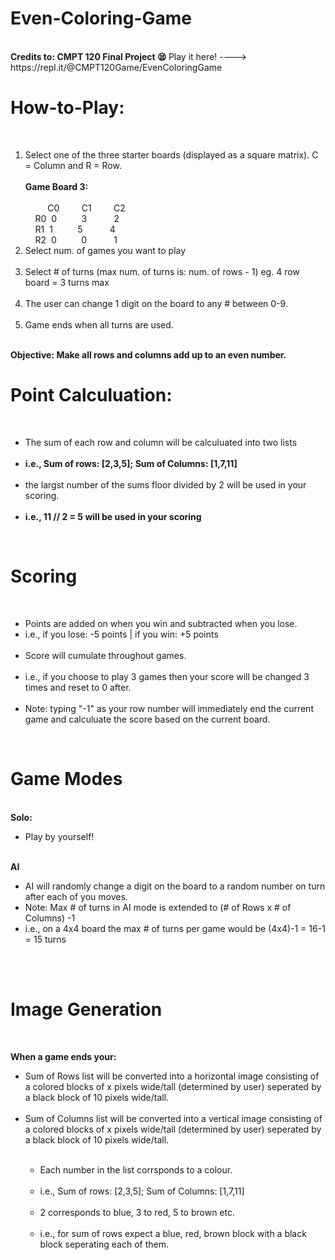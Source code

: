 # Even-Coloring-Game 
<br>
<b> Credits to: CMPT 120 Final Project 😫 </b> 
Play it here! ----> https://repl.it/@CMPT120Game/EvenColoringGame
<br>

# How-to-Play: 

<br> 
<ol>
<li> Select one of the three starter boards (displayed as a square matrix). C = Column and R = Row.
<br><br>
 <b> Game Board 3: </b>
<br>
 <br>&nbsp;&nbsp;&nbsp;&nbsp;&nbsp;&nbsp;&nbsp;&nbsp;&nbsp;C0 &nbsp;&nbsp;&nbsp;&nbsp;&nbsp;&nbsp;&nbsp;&nbsp;C1 &nbsp;&nbsp;&nbsp;&nbsp;&nbsp;&nbsp;&nbsp;           C2 <br> 
&nbsp;&nbsp;&nbsp;&nbsp;R0&nbsp; 0 &nbsp;&nbsp;&nbsp;&nbsp;&nbsp;&nbsp;&nbsp;&nbsp; 3 &nbsp;&nbsp;&nbsp;&nbsp;&nbsp;&nbsp;&nbsp;&nbsp;&nbsp; 2 <br>
&nbsp;&nbsp;&nbsp;&nbsp;R1&nbsp; 1 &nbsp;&nbsp;&nbsp;&nbsp;&nbsp;&nbsp;&nbsp;&nbsp; 5 &nbsp;&nbsp;&nbsp;&nbsp;&nbsp;&nbsp;&nbsp;&nbsp;&nbsp; 4 <br>
&nbsp;&nbsp;&nbsp;&nbsp;R2&nbsp; 0 &nbsp;&nbsp;&nbsp;&nbsp;&nbsp;&nbsp;&nbsp;&nbsp; 0 &nbsp;&nbsp;&nbsp;&nbsp;&nbsp;&nbsp;&nbsp;&nbsp;&nbsp; 1 <br> 
</li>
<li> Select num. of games you want to play </li> 
<br>
<li> Select # of turns (max num. of turns is: num. of rows - 1) eg. 4 row board = 3 turns max </li>
<br>
<li> The user can change 1 digit on the board to any # between 0-9. </li>
<br>
<li> Game ends when all turns are used. </li>
<br>
 </ol> 
<b> Objective: Make all rows and columns add up to an even number. </b> 
<br> 

# Point Calculuation: 
<br>
<ul>
 <li> The sum of each row and column will be calculuated into two lists </li>
<br>
 <li><b> i.e., Sum of rows: [2,3,5]; Sum of Columns: [1,7,11] </b> </li> 
<br>
 <li> the largst number of the sums floor divided by 2 will be used in your scoring. </li> 
<br>
 <li><b> i.e., 11 // 2 = 5 will be used in your scoring </b> </li>
</ul>
<br>

# Scoring
<br>
<ul>
 <li>  Points are added on when you win and subtracted when you lose. </li>
 <li> i.e., if you lose: -5 points | if you win: +5 points </li> 
<br>
 <li> Score will cumulate throughout games. </li>
<br>
<li> i.e., if you choose to play 3 games then your score will be changed 3 times and reset to 0 after. </li>
<br>
<li> Note: typing "-1" as your row number will immediately end the current game and calculuate the score based on the current board. </li> 
</ul> 
<br>

# Game Modes
<br>
<b> Solo: </b>
<ul>
 <li> Play by yourself! </li>
</ul>
<br> 
<b> AI </b>
<ul>
 <li> AI will randomly change a digit on the board to a random number on turn after each of you moves. </li>
 <li> Note: Max # of turns in AI mode is extended to (# of Rows x # of Columns) -1 </li>
 <li>i.e., on a 4x4 board the max # of turns per game would be (4x4)-1 = 16-1 = 15 turns </li>
</ul>
<br><br>


# Image Generation
<br>

<b> When a game ends your: </b>
<br>
<ul>
<li> Sum of Rows list will be converted into a horizontal image consisting of a colored blocks of x pixels wide/tall (determined by user) seperated by a black block of 10 pixels wide/tall. </li>
<br> 
<li> Sum of Columns list will be converted into a vertical image consisting of a colored blocks of x pixels wide/tall (determined by user) seperated by a black block of 10 pixels wide/tall. </li>
<br>
<ul>
 <li> Each number in the list corrsponds to a colour. </li>
<br>
 <li> i.e., Sum of rows: [2,3,5]; Sum of Columns: [1,7,11] </li>
<br>
 <li> 2 corresponds to blue, 3 to red, 5 to brown etc. </li>
<br>
<li> i.e., for sum of rows expect a blue, red, brown block with a black block seperating each of them. </li>



